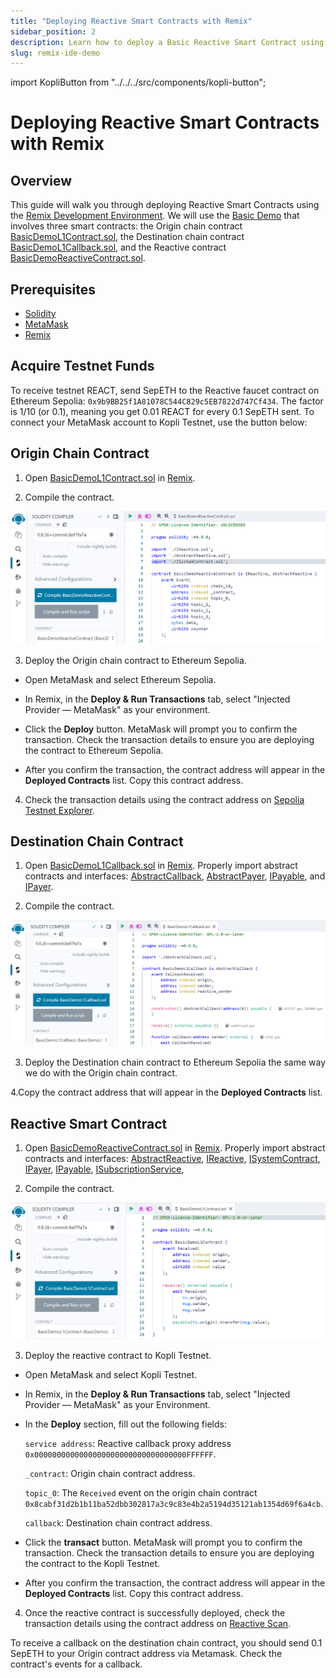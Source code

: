 ```yaml
---
title: "Deploying Reactive Smart Contracts with Remix"
sidebar_position: 2
description: Learn how to deploy a Basic Reactive Smart Contract using Remix IDE. Ideal for mastering Reactive Network fundamentals.
slug: remix-ide-demo
---
```


import KopliButton from "../../../src/components/kopli-button";

# Deploying Reactive Smart Contracts with Remix

## Overview

This guide will walk you through deploying Reactive Smart Contracts using the [Remix Development Environment](https://remix.ethereum.org/). We will use the [Basic Demo](https://github.com/Reactive-Network/reactive-smart-contract-demos/tree/main/src/demos/basic) that involves three smart contracts: the Origin chain contract [BasicDemoL1Contract.sol](https://github.com/Reactive-Network/reactive-smart-contract-demos/blob/main/src/demos/basic/BasicDemoL1Contract.sol), the Destination chain contract [BasicDemoL1Callback.sol](https://github.com/Reactive-Network/reactive-smart-contract-demos/blob/main/src/demos/basic/BasicDemoL1Callback.sol), and the Reactive contract [BasicDemoReactiveContract.sol](https://github.com/Reactive-Network/reactive-smart-contract-demos/blob/main/src/demos/basic/BasicDemoReactiveContract.sol).

## Prerequisites

* [Solidity](https://soliditylang.org/) 
* [MetaMask](https://metamask.io/) 
* [Remix](https://remix.ethereum.org/) 

## Acquire Testnet Funds

To receive testnet REACT, send SepETH to the Reactive faucet contract on Ethereum Sepolia: `0x9b9BB25f1A81078C544C829c5EB7822d747Cf434`. The factor is 1/10 (or 0.1), meaning you get 0.01 REACT for every 0.1 SepETH sent. To connect your MetaMask account to Kopli Testnet, use the button below:

<KopliButton />

## Origin Chain Contract

1. Open [BasicDemoL1Contract.sol](https://github.com/Reactive-Network/reactive-smart-contract-demos/blob/main/src/demos/basic/BasicDemoL1Contract.sol) in [Remix](https://remix.ethereum.org/).

2. Compile the contract.

![Origin](img/1.png)

3. Deploy the Origin chain contract to Ethereum Sepolia.

* Open MetaMask and select Ethereum Sepolia.

* In Remix, in the **Deploy & Run Transactions** tab, select "Injected Provider — MetaMask" as your environment.

* Click the **Deploy** button. MetaMask will prompt you to confirm the transaction. Check the transaction details to ensure you are deploying the contract to Ethereum Sepolia.

* After you confirm the transaction, the contract address will appear in the **Deployed Contracts** list. Copy this contract address.

4. Check the transaction details using the contract address on [Sepolia Testnet Explorer](https://sepolia.etherscan.io/).

## Destination Chain Contract

1. Open [BasicDemoL1Callback.sol](https://github.com/Reactive-Network/reactive-smart-contract-demos/blob/main/src/demos/basic/BasicDemoL1Callback.sol) in [Remix](https://remix.ethereum.org/). Properly import abstract contracts and interfaces: [AbstractCallback](https://github.com/Reactive-Network/reactive-smart-contract-demos/blob/main/src/AbstractCallback.sol), [AbstractPayer](https://github.com/Reactive-Network/reactive-smart-contract-demos/blob/main/src/AbstractPayer.sol), [IPayable](https://github.com/Reactive-Network/reactive-smart-contract-demos/blob/main/src/IPayable.sol), and [IPayer](https://github.com/Reactive-Network/reactive-smart-contract-demos/blob/main/src/IPayer.sol).

2. Compile the contract.

![Destination](img/2.png)

3. Deploy the Destination chain contract to Ethereum Sepolia the same way we do with the Origin chain contract.

4.Copy the contract address that will appear in the **Deployed Contracts** list.

## Reactive Smart Contract

1. Open [BasicDemoReactiveContract.sol](https://github.com/Reactive-Network/reactive-smart-contract-demos/blob/main/src/demos/basic/BasicDemoReactiveContract.sol) in [Remix](https://remix.ethereum.org/). Properly import abstract contracts and interfaces: [AbstractReactive](https://github.com/Reactive-Network/reactive-smart-contract-demos/blob/main/src/AbstractReactive.sol), [IReactive](https://github.com/Reactive-Network/reactive-smart-contract-demos/blob/main/src/IReactive.sol), [ISystemContract](https://github.com/Reactive-Network/reactive-smart-contract-demos/blob/main/src/ISystemContract.sol), [IPayer](https://github.com/Reactive-Network/reactive-smart-contract-demos/blob/main/src/IPayer.sol), [IPayable](https://github.com/Reactive-Network/reactive-smart-contract-demos/blob/main/src/IPayable.sol), [ISubscriptionService](https://github.com/Reactive-Network/reactive-smart-contract-demos/blob/main/src/ISubscriptionService.sol),

2. Compile the contract.

![Reactive](img/3.png)

3. Deploy the reactive contract to Kopli Testnet.

* Open MetaMask and select Kopli Testnet.

* In Remix, in the **Deploy & Run Transactions** tab, select "Injected Provider — MetaMask" as your Environment.

* In the **Deploy** section, fill out the following fields:

    `service address`: Reactive callback proxy address `0x0000000000000000000000000000000000FFFFFF`.
    
    `_contract`: Origin chain contract address.
    
    `topic_0`: The `Received` event on the origin chain contract `0x8cabf31d2b1b11ba52dbb302817a3c9c83e4b2a5194d35121ab1354d69f6a4cb`.
    
    `callback`: Destination chain contract address.

* Click the **transact** button. MetaMask will prompt you to confirm the transaction. Check the transaction details to ensure you are deploying the contract to the Kopli Testnet.

* After you confirm the transaction, the contract address will appear in the **Deployed Contracts** list. Copy this contract address.

4. Once the reactive сontract is successfully deployed, check the transaction details using the contract address on [Reactive Scan](https://kopli.reactscan.net/).

To receive a callback on the destination chain contract, you should send 0.1 SepETH to your Origin contract address via Metamask. Check the contract's events for a callback. 
